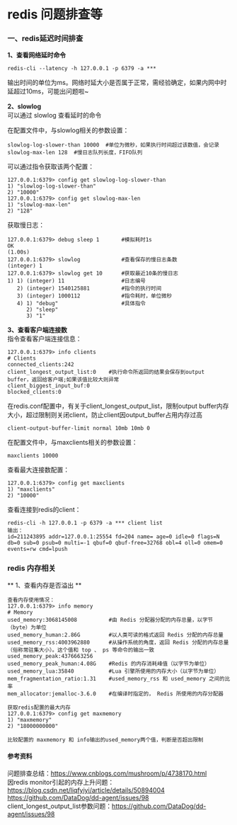 # redis 问题排查等

### 一、redis延迟时间排查
**1、查看网络延时命令**
```
redis-cli --latency -h 127.0.0.1 -p 6379 -a ***
```
输出时间的单位为ms。网络时延大小是否属于正常，需经验确定，如果内网中时延超过10ms，可能出问题啦~    

**2、slowlog**    
可以通过 slowlog 查看延时的命令

在配置文件中，与slowlog相关的参数设置： 
```
slowlog-log-slower-than 10000  #单位为微秒，如果执行时间超过该数值，会记录
slowlog-max-len 128  #慢日志队列长度，FIFO队列
```

可以通过指令获取该两个配置：
```
127.0.0.1:6379> config get slowlog-log-slower-than
1) "slowlog-log-slower-than"
2) "10000"
127.0.0.1:6379> config get slowlog-max-len
1) "slowlog-max-len"
2) "128"
```

获取慢日志：
```
127.0.0.1:6379> debug sleep 1   	#模拟耗时1s
OK
(1.00s)
127.0.0.1:6379> slowlog 			#查看保存的慢日志条数
(integer) 1
127.0.0.1:6379> slowlog get 10		#获取最近10条的慢日志
1) 1) (integer) 11					#日志编号
   2) (integer) 1540125881			#指令的执行时间 
   3) (integer) 1000112				#指令耗时，单位微秒
   4) 1) "debug"					#具体指令
      2) "sleep"
      3) "1"
```

**3、查看客户端连接数**   
指令查看客户端连接信息：
```
127.0.0.1:6379> info clients
# Clients
connected_clients:242
client_longest_output_list:0  	#执行命令所返回的结果会保存到output buffer，返回给客户端;如果该值比较大则异常
client_biggest_input_buf:0
blocked_clients:0
```
在redis.conf配置中，有关于client_longest_output_list，限制output buffer内存大小，超过限制则关闭client，防止client因output_buffer占用内存过高
```
client-output-buffer-limit normal 10mb 10mb 0
```

在配置文件中，与maxclients相关的参数设置：
```
maxclients 10000
```

查看最大连接数配置：
```
127.0.0.1:6379> config get maxclients
1) "maxclients"
2) "10000"
```

查看连接到redis的client：
```
redis-cli -h 127.0.0.1 -p 6379 -a *** client list 
输出：
id=211243895 addr=127.0.0.1:25554 fd=204 name= age=0 idle=0 flags=N db=0 sub=0 psub=0 multi=-1 qbuf=0 qbuf-free=32768 obl=4 oll=0 omem=0 events=rw cmd=lpush
```


### redis 内存相关
** 1、查看内存是否溢出 **
```
查看内存使用情况：
127.0.0.1:6379> info memory
# Memory
used_memory:3068145008    		#由 Redis 分配器分配的内存总量，以字节（byte）为单位
used_memory_human:2.86G 		#以人类可读的格式返回 Redis 分配的内存总量
used_memory_rss:4003962880		#从操作系统的角度，返回 Redis 分配的内存总量（俗称常驻集大小）。这个值和 top 、 ps 等命令的输出一致
used_memory_peak:4376663256
used_memory_peak_human:4.08G 	#Redis 的内存消耗峰值（以字节为单位）
used_memory_lua:35840 			#Lua 引擎所使用的内存大小（以字节为单位）
mem_fragmentation_ratio:1.31	#used_memory_rss 和 used_memory 之间的比率
mem_allocator:jemalloc-3.6.0	#在编译时指定的， Redis 所使用的内存分配器

获取redis配置的最大内存
127.0.0.1:6379> config get maxmemory
1) "maxmemory"
2) "18000000000"

比较配置的 maxmemory 和 info输出的used_memory两个值，判断是否超出限制
```



#### 参考资料
问题排查总结：<https://www.cnblogs.com/mushroom/p/4738170.html>     
因redis monitor引起的内存上升问题：<https://blog.csdn.net/liqfyiyi/article/details/50894004>
<https://github.com/DataDog/dd-agent/issues/98>     
client_longest_output_list参数问题：<https://github.com/DataDog/dd-agent/issues/98>    
